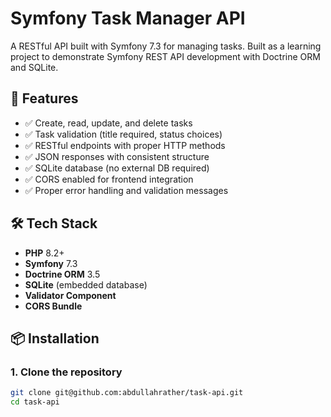 # Symfony Task Manager API

A RESTful API built with Symfony 7.3 for managing tasks. Built as a learning project to demonstrate Symfony REST API development with Doctrine ORM and SQLite.

## 🚀 Features

- ✅ Create, read, update, and delete tasks
- ✅ Task validation (title required, status choices)
- ✅ RESTful endpoints with proper HTTP methods
- ✅ JSON responses with consistent structure
- ✅ SQLite database (no external DB required)
- ✅ CORS enabled for frontend integration
- ✅ Proper error handling and validation messages

## 🛠️ Tech Stack

- **PHP** 8.2+
- **Symfony** 7.3
- **Doctrine ORM** 3.5
- **SQLite** (embedded database)
- **Validator Component**
- **CORS Bundle**

## 📦 Installation

### 1. Clone the repository
```bash
git clone git@github.com:abdullahrather/task-api.git
cd task-api
